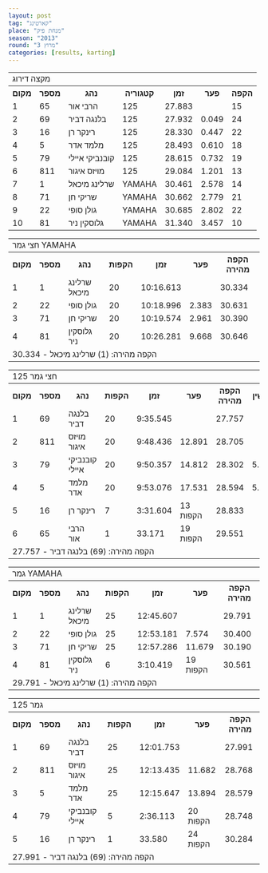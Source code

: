 ```yaml
---
layout: post
tag: "קארטינג"
place: "מנחת פיק"
season: "2013"
round: "מרוץ 3"
categories: [results, karting]
---
```


<table class="line_color">
<tr>
    <td colspan="99" class="title_font">מקצה דירוג</td>
</tr>
<tr class="rnkh_bkcolor">
    <th class="rnkh_font">מקום</th>
    <th class="rnkh_font">מספר</th>
    <th class="rnkh_font">נהג</th>
    <th class="rnkh_font">קטגוריה</th>
    <th class="rnkh_font">זמן</th>
    <th class="rnkh_font">פער</th>
    <th class="rnkh_font">הקפה</th>
</tr>
<tr class="rnk_bkcolor">
    <td class="rnk_font">1</td>
    <td class="rnk_font">65</td>
    <td class="rnk_font">הרבי אור</td>
    <td class="rnk_font">125</td>
    <td class="rnk_font">27.883</td>
    <td class="rnk_font"></td>
    <td class="rnk_font">15</td>
</tr>
<tr class="rnk_bkcolor">
    <td class="rnk_font">2</td>
    <td class="rnk_font">69</td>
    <td class="rnk_font">בלנגה דביר</td>
    <td class="rnk_font">125</td>
    <td class="rnk_font">27.932</td>
    <td class="rnk_font">0.049</td>
    <td class="rnk_font">24</td>
</tr>
<tr class="rnk_bkcolor">
    <td class="rnk_font">3</td>
    <td class="rnk_font">16</td>
    <td class="rnk_font">רינקר רן</td>
    <td class="rnk_font">125</td>
    <td class="rnk_font">28.330</td>
    <td class="rnk_font">0.447</td>
    <td class="rnk_font">22</td>
</tr>
<tr class="rnk_bkcolor">
    <td class="rnk_font">4</td>
    <td class="rnk_font">5</td>
    <td class="rnk_font">מלמד אדר</td>
    <td class="rnk_font">125</td>
    <td class="rnk_font">28.493</td>
    <td class="rnk_font">0.610</td>
    <td class="rnk_font">18</td>
</tr>
<tr class="rnk_bkcolor">
    <td class="rnk_font">5</td>
    <td class="rnk_font">79</td>
    <td class="rnk_font">קובנביקי איילי</td>
    <td class="rnk_font">125</td>
    <td class="rnk_font">28.615</td>
    <td class="rnk_font">0.732</td>
    <td class="rnk_font">19</td>
</tr>
<tr class="rnk_bkcolor">
    <td class="rnk_font">6</td>
    <td class="rnk_font">811</td>
    <td class="rnk_font">מויזס איגור</td>
    <td class="rnk_font">125</td>
    <td class="rnk_font">29.084</td>
    <td class="rnk_font">1.201</td>
    <td class="rnk_font">13</td>
</tr>
<tr class="rnk_bkcolor">
    <td class="rnk_font">7</td>
    <td class="rnk_font">1</td>
    <td class="rnk_font">שרלינג מיכאל</td>
    <td class="rnk_font">YAMAHA</td>
    <td class="rnk_font">30.461</td>
    <td class="rnk_font">2.578</td>
    <td class="rnk_font">14</td>
</tr>
<tr class="rnk_bkcolor">
    <td class="rnk_font">8</td>
    <td class="rnk_font">71</td>
    <td class="rnk_font">שריקי חן</td>
    <td class="rnk_font">YAMAHA</td>
    <td class="rnk_font">30.662</td>
    <td class="rnk_font">2.779</td>
    <td class="rnk_font">21</td>
</tr>
<tr class="rnk_bkcolor">
    <td class="rnk_font">9</td>
    <td class="rnk_font">22</td>
    <td class="rnk_font">גולן סופי</td>
    <td class="rnk_font">YAMAHA</td>
    <td class="rnk_font">30.685</td>
    <td class="rnk_font">2.802</td>
    <td class="rnk_font">22</td>
</tr>
<tr class="rnk_bkcolor">
    <td class="rnk_font">10</td>
    <td class="rnk_font">81</td>
    <td class="rnk_font">גלוסקין ניר</td>
    <td class="rnk_font">YAMAHA</td>
    <td class="rnk_font">31.340</td>
    <td class="rnk_font">3.457</td>
    <td class="rnk_font">10</td>
</tr>
</table>

<table class="line_color">
<tr>
    <td colspan="99" class="title_font">חצי גמר YAMAHA</td>
</tr>
<tr class="rnkh_bkcolor">
    <th class="rnkh_font">מקום</th>
    <th class="rnkh_font">מספר</th>
    <th class="rnkh_font">נהג</th>
    <th class="rnkh_font">הקפות</th>
    <th class="rnkh_font">זמן</th>
    <th class="rnkh_font">פער</th>
    <th class="rnkh_font">הקפה מהירה</th>
</tr>
<tr class="rnk_bkcolor">
    <td class="rnk_font">1</td>
    <td class="rnk_font">1</td>
    <td class="rnk_font">שרלינג מיכאל</td>
    <td class="rnk_font">20</td>
    <td class="rnk_font">10:16.613</td>
    <td class="rnk_font"></td>
    <td class="rnk_font">30.334</td>
</tr>
<tr class="rnk_bkcolor">
    <td class="rnk_font">2</td>
    <td class="rnk_font">22</td>
    <td class="rnk_font">גולן סופי</td>
    <td class="rnk_font">20</td>
    <td class="rnk_font">10:18.996</td>
    <td class="rnk_font">2.383</td>
    <td class="rnk_font">30.631</td>
</tr>
<tr class="rnk_bkcolor">
    <td class="rnk_font">3</td>
    <td class="rnk_font">71</td>
    <td class="rnk_font">שריקי חן</td>
    <td class="rnk_font">20</td>
    <td class="rnk_font">10:19.574</td>
    <td class="rnk_font">2.961</td>
    <td class="rnk_font">30.390</td>
</tr>
<tr class="rnk_bkcolor">
    <td class="rnk_font">4</td>
    <td class="rnk_font">81</td>
    <td class="rnk_font">גלוסקין ניר</td>
    <td class="rnk_font">20</td>
    <td class="rnk_font">10:26.281</td>
    <td class="rnk_font">9.668</td>
    <td class="rnk_font">30.646</td>
</tr>
<tr>
    <td colspan="99" class="comment_font">הקפה מהירה: (1) שרלינג מיכאל - 30.334</td>
</tr>
</table>

<table class="line_color">
<tr>
    <td colspan="99" class="title_font">חצי גמר 125</td>
</tr>
<tr class="rnkh_bkcolor">
    <th class="rnkh_font">מקום</th>
    <th class="rnkh_font">מספר</th>
    <th class="rnkh_font">נהג</th>
    <th class="rnkh_font">הקפות</th>
    <th class="rnkh_font">זמן</th>
    <th class="rnkh_font">פער</th>
    <th class="rnkh_font">הקפה מהירה</th>
    <th class="rnkh_font">עונשין</th>
</tr>
<tr class="rnk_bkcolor">
    <td class="rnk_font">1</td>
    <td class="rnk_font">69</td>
    <td class="rnk_font">בלנגה דביר</td>
    <td class="rnk_font">20</td>
    <td class="rnk_font">9:35.545</td>
    <td class="rnk_font"></td>
    <td class="rnk_font">27.757</td>
    <td class="rnk_font"></td>
</tr>
<tr class="rnk_bkcolor">
    <td class="rnk_font">2</td>
    <td class="rnk_font">811</td>
    <td class="rnk_font">מויזס איגור</td>
    <td class="rnk_font">20</td>
    <td class="rnk_font">9:48.436</td>
    <td class="rnk_font">12.891</td>
    <td class="rnk_font">28.705</td>
    <td class="rnk_font"></td>
</tr>
<tr class="rnk_bkcolor">
    <td class="rnk_font">3</td>
    <td class="rnk_font">79</td>
    <td class="rnk_font">קובנביקי איילי</td>
    <td class="rnk_font">20</td>
    <td class="rnk_font">9:50.357</td>
    <td class="rnk_font">14.812</td>
    <td class="rnk_font">28.302</td>
    <td class="rnk_font">5.000</td>
</tr>
<tr class="rnk_bkcolor">
    <td class="rnk_font">4</td>
    <td class="rnk_font">5</td>
    <td class="rnk_font">מלמד אדר</td>
    <td class="rnk_font">20</td>
    <td class="rnk_font">9:53.076</td>
    <td class="rnk_font">17.531</td>
    <td class="rnk_font">28.594</td>
    <td class="rnk_font">5.000</td>
</tr>
<tr class="rnk_bkcolor">
    <td class="rnk_font">5</td>
    <td class="rnk_font">16</td>
    <td class="rnk_font">רינקר רן</td>
    <td class="rnk_font">7</td>
    <td class="rnk_font">3:31.604</td>
    <td class="rnk_font">13 הקפות</td>
    <td class="rnk_font">28.833</td>
    <td class="rnk_font"></td>
</tr>
<tr class="rnk_bkcolor">
    <td class="rnk_font">6</td>
    <td class="rnk_font">65</td>
    <td class="rnk_font">הרבי אור</td>
    <td class="rnk_font">1</td>
    <td class="rnk_font">33.171</td>
    <td class="rnk_font">19 הקפות</td>
    <td class="rnk_font">29.551</td>
    <td class="rnk_font"></td>
</tr>
<tr>
    <td colspan="99" class="comment_font">הקפה מהירה: (69) בלנגה דביר - 27.757</td>
</tr>
</table>

<table class="line_color">
<tr>
    <td colspan="99" class="title_font">גמר YAMAHA</td>
</tr>
<tr class="rnkh_bkcolor">
    <th class="rnkh_font">מקום</th>
    <th class="rnkh_font">מספר</th>
    <th class="rnkh_font">נהג</th>
    <th class="rnkh_font">הקפות</th>
    <th class="rnkh_font">זמן</th>
    <th class="rnkh_font">פער</th>
    <th class="rnkh_font">הקפה מהירה</th>
</tr>
<tr class="rnk_bkcolor">
    <td class="rnk_font">1</td>
    <td class="rnk_font">1</td>
    <td class="rnk_font">שרלינג מיכאל</td>
    <td class="rnk_font">25</td>
    <td class="rnk_font">12:45.607</td>
    <td class="rnk_font"></td>
    <td class="rnk_font">29.791</td>
</tr>
<tr class="rnk_bkcolor">
    <td class="rnk_font">2</td>
    <td class="rnk_font">22</td>
    <td class="rnk_font">גולן סופי</td>
    <td class="rnk_font">25</td>
    <td class="rnk_font">12:53.181</td>
    <td class="rnk_font">7.574</td>
    <td class="rnk_font">30.400</td>
</tr>
<tr class="rnk_bkcolor">
    <td class="rnk_font">3</td>
    <td class="rnk_font">71</td>
    <td class="rnk_font">שריקי חן</td>
    <td class="rnk_font">25</td>
    <td class="rnk_font">12:57.286</td>
    <td class="rnk_font">11.679</td>
    <td class="rnk_font">30.190</td>
</tr>
<tr class="rnk_bkcolor">
    <td class="rnk_font">4</td>
    <td class="rnk_font">81</td>
    <td class="rnk_font">גלוסקין ניר</td>
    <td class="rnk_font">6</td>
    <td class="rnk_font">3:10.419</td>
    <td class="rnk_font">19 הקפות</td>
    <td class="rnk_font">30.561</td>
</tr>
<tr>
    <td colspan="99" class="comment_font">הקפה מהירה: (1) שרלינג מיכאל - 29.791</td>
</tr>
</table>

<table class="line_color">
<tr>
    <td colspan="99" class="title_font">גמר 125</td>
</tr>
<tr class="rnkh_bkcolor">
    <th class="rnkh_font">מקום</th>
    <th class="rnkh_font">מספר</th>
    <th class="rnkh_font">נהג</th>
    <th class="rnkh_font">הקפות</th>
    <th class="rnkh_font">זמן</th>
    <th class="rnkh_font">פער</th>
    <th class="rnkh_font">הקפה מהירה</th>
</tr>
<tr class="rnk_bkcolor">
    <td class="rnk_font">1</td>
    <td class="rnk_font">69</td>
    <td class="rnk_font">בלנגה דביר</td>
    <td class="rnk_font">25</td>
    <td class="rnk_font">12:01.753</td>
    <td class="rnk_font"></td>
    <td class="rnk_font">27.991</td>
</tr>
<tr class="rnk_bkcolor">
    <td class="rnk_font">2</td>
    <td class="rnk_font">811</td>
    <td class="rnk_font">מויזס איגור</td>
    <td class="rnk_font">25</td>
    <td class="rnk_font">12:13.435</td>
    <td class="rnk_font">11.682</td>
    <td class="rnk_font">28.768</td>
</tr>
<tr class="rnk_bkcolor">
    <td class="rnk_font">3</td>
    <td class="rnk_font">5</td>
    <td class="rnk_font">מלמד אדר</td>
    <td class="rnk_font">25</td>
    <td class="rnk_font">12:15.647</td>
    <td class="rnk_font">13.894</td>
    <td class="rnk_font">28.579</td>
</tr>
<tr class="rnk_bkcolor">
    <td class="rnk_font">4</td>
    <td class="rnk_font">79</td>
    <td class="rnk_font">קובנביקי איילי</td>
    <td class="rnk_font">5</td>
    <td class="rnk_font">2:36.113</td>
    <td class="rnk_font">20 הקפות</td>
    <td class="rnk_font">28.748</td>
</tr>
<tr class="rnk_bkcolor">
    <td class="rnk_font">5</td>
    <td class="rnk_font">16</td>
    <td class="rnk_font">רינקר רן</td>
    <td class="rnk_font">1</td>
    <td class="rnk_font">33.580</td>
    <td class="rnk_font">24 הקפות</td>
    <td class="rnk_font">30.284</td>
</tr>
<tr>
    <td colspan="99" class="comment_font">הקפה מהירה: (69) בלנגה דביר - 27.991</td>
</tr>
</table>
